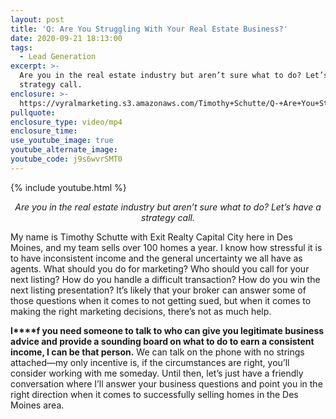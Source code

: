```yaml
---
layout: post
title: 'Q: Are You Struggling With Your Real Estate Business?'
date: 2020-09-21 18:13:00
tags:
  - Lead Generation
excerpt: >-
  Are you in the real estate industry but aren’t sure what to do? Let’s have a
  strategy call.
enclosure: >-
  https://vyralmarketing.s3.amazonaws.com/Timothy+Schutte/Q-+Are+You+Struggling+With+Your+Real+Estate+Business_.mp4
pullquote:
enclosure_type: video/mp4
enclosure_time:
use_youtube_image: true
youtube_alternate_image:
youtube_code: j9s6wvrSMT0
---
```


{% include youtube.html %}

<p style="text-align: center;"><em>Are you in the real estate industry but aren’t sure what to do? Let’s have a strategy call.</em></p>

My name is Timothy Schutte with Exit Realty Capital City here in Des Moines, and my team sells over 100 homes a year. I know how stressful it is to have inconsistent income and the general uncertainty we all have as agents. What should you do for marketing? Who should you call for your next listing? How do you handle a difficult transaction? How do you win the next listing presentation? It’s likely that your broker can answer some of those questions when it comes to not getting sued, but when it comes to making the right marketing decisions, there’s not as much help.

**I****f you need someone to talk to who can give you legitimate business advice and provide a sounding board on what to do to earn a consistent income, I can be that person.** We can talk on the phone with no strings attached—my only incentive is, if the circumstances are right, you’ll consider working with me someday. Until then, let’s just have a friendly conversation where I’ll answer your business questions and point you in the right direction when it comes to successfully selling homes in the Des Moines area.